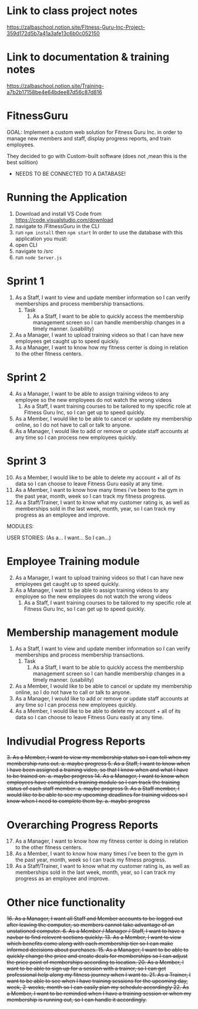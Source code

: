 # Link to class project notes 
https://zalbaschool.notion.site/FItness-Guru-Inc-Project-359d172d5b7a41a3afe13c6b0c052150
# Link to documentation & training notes
https://zalbaschool.notion.site/Training-a7b2b17158be4e64bdee87d56c87d816

# FitnessGuru
GOAL: Implement a custom web solution for Fitness Guru Inc. in order to manage new members and staff, display progress reports, and train employees.

They decided to go with Custom-built software (does not ,mean this is the best solition)
+ NEEDS TO BE CONNECTED TO A DATABASE!

# Running the Application
1. Download and install VS Code from https://code.visualstudio.com/download
2. navigate to /FitnessGuru in the CLI
3. run `npm install` then `npm start`
In order to use the database with this application you must:
1. open CLI
2. navigate to /src
3. run `node Server.js` 

# Sprint 1 
 1. As a Staff, I want to view and update member information so I can verify memberships and process membership transactions.
    1. Task
        1. As a Staff, I want to be able to quickly access the membership management screen so I can handle membership changes in a timely manner. (usability)
 2. As a Manager, I want to upload training videos so that I can have new employees get caught up to speed quickly.
17. As a Manager, I want to know how my fitness center is doing in relation to the other fitness centers.

# Sprint 2
4. As a Manager, I want to be able to assign training videos to any employee so the new employees do not watch the wrong videos
    1. As a Staff, I want training courses to be tailored to my specific role at Fitness Guru Inc, so I can get up to speed quickly.
7. As a Member, I would like to be able to cancel or update my membership online, so I do not have to call or talk to anyone.
12. As a Manager, I would like to add or remove or update staff accounts at any time so I can process new employees quickly.
  
# Sprint 3
10. As a Member, I would like to be able to delete my account + all of its data so I can choose to leave Fitness Guru easily at any time.
18. As a Member, I want to know how many times i’ve been to the gym in the past year, month, week so I can track my fitness progress.
19. As a Staff/Trainer, I want to know what my customer rating is, as well as memberships sold in the last week, month, year, so I can track my progress as an employee and improve.


MODULES:

USER STORIES: (As a… I want… So I can…)

# Employee Training module
 2. As a Manager, I want to upload training videos so that I can have new employees get caught up to speed quickly.
 4. As a Manager, I want to be able to assign training videos to any employee so the new employees do not watch the wrong videos
    1. As a Staff, I want training courses to be tailored to my specific role at Fitness Guru Inc, so I can get up to speed quickly.
 
# Membership management module
1. As a Staff, I want to view and update member information so I can verify memberships and process membership transactions.
    1. Task
        1. As a Staff, I want to be able to quickly access the membership management screen so I can handle membership changes in a timely manner. (usability)
7. As a Member, I would like to be able to cancel or update my membership online, so I do not have to call or talk to anyone.
12. As a Manager, I would like to add or remove or update staff accounts at any time so I can process new employees quickly.
10. As a Member, I would like to be able to delete my account + all of its data so I can choose to leave Fitness Guru easily at any time.

# Indivudial Progress Reports
~~3. As a Member, I want to view my membership status so I can tell when my membership runs out.
   a. maybe progress
 5. As a Staff, I want to know when I have been assigned a training video, so that I know when and what I have to be trained on.
    a. maybe progress
 14. As a Manager, I want to know when employees have completed a training module so I can track the training status of each staff member.
     a. maybe progress
 9. As a Staff member, I would like to be able to see my upcoming deadlines for training videos so I know when I need to complete them by.
     a. maybe progress~~


# Overarching Progress Reports
17. As a Manager, I want to know how my fitness center is doing in relation to the other fitness centers.
18. As a Member, I want to know how many times i’ve been to the gym in the past year, month, week so I can track my fitness progress.
19. As a Staff/Trainer, I want to know what my customer rating is, as well as memberships sold in the last week, month, year, so I can track my progress as an employee and improve.


# Other nice functionality
~~16. As a Manager, I want all Staff and Member accounts to be logged out after leaving the computer, so members cannot take advantage of an unstationed computer.
6. As a Member / Manager / Staff, I want to have a navbar to find relevent sections quickly.
13. As a Member, I want to view which benefits come along with each membership tier so I can make informed decisions about purchases.
15. As a Manager, I want to be able to quickly change the price and create deals for memberships so I can adjust the price point of memberships according to location.
20. As a Member, I want to be able to sign up for a session with a trainer, so I can get professional help along my fitness journey when I want to.
21. As a Trainer, I want to be able to see when I have training sessions for the upcoming day, week, 2-weeks, month so I can easily plan my schedule accordingly
22. As a Member, I want to be reminded when I have a training session or when my membership is running out, so I can handle it accordingly.~~







